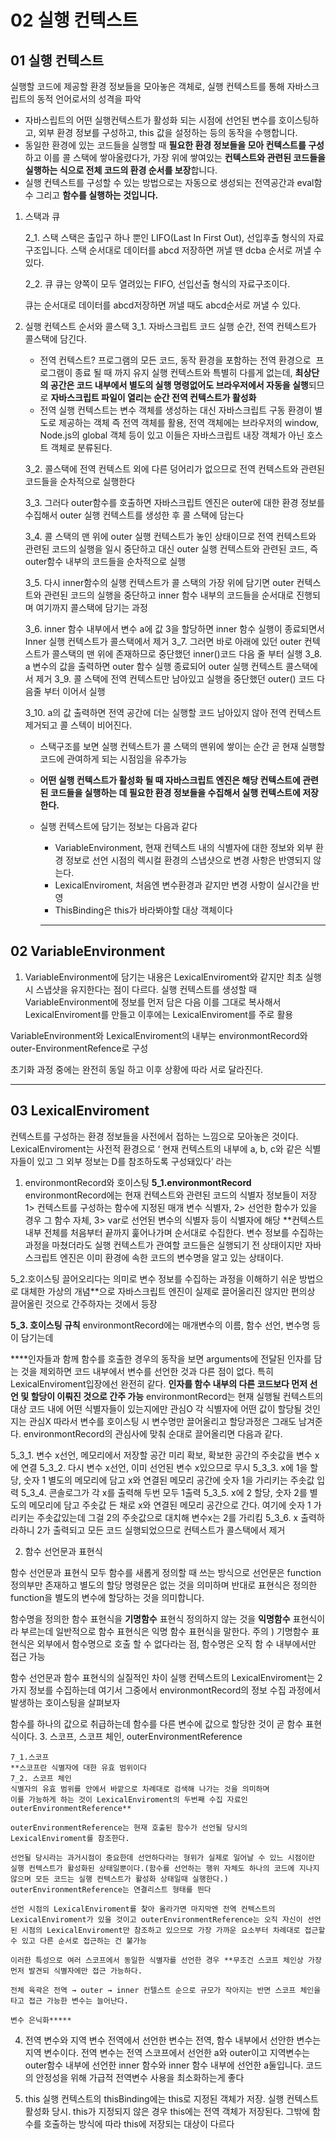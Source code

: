 # 02 실행 컨텍스트

## 01 실행 컨텍스트

실행할 코드에 제공할 환경 정보들을 모아놓은 객체로, 실행 컨텍스트를 통해 자바스크립트의 동적 언어로서의 성격을 파악

- 자바스립트의 어떤 실행컨텍스트가 활성화 되는 시점에 선언된 변수를 호이스팅하고, 외부 환경 정보를 구성하고, this 값을 설정하는 등의 동작을 수행합니다.
- 동일한 환경에 있는 코드들을 실행할 때 **필요한 환경 정보들을 모아 컨텍스트를 구성**하고 이를 콜 스택에 쌓아올렸다가, 가장  위에 쌓여있는 **컨텍스트와 관련된 코드들을 실행하는 식으로 전체 코드의 환경 순서를 보장**합니다.
- 실행 컨텍스트를 구성할 수 있는 방법으로는 자동으로 생성되는 전역공간과 eval함수 그리고 **함수를 실행하는 것입니다.**
1. 스택과 큐
    
    2_1. 스택
    스택은 출입구 하나 뿐인  LIFO(Last In First Out), 선입후출 형식의 자료 구조입니다.
    스택 순서대로 데이터를 abcd 저장하면 꺼낼 땐 dcba 순서로 꺼낼 수 있다.
    
    2_2. 큐
    큐는 양쪽이 모두 열려있는 FIFO, 선입선출 형식의 자료구조이다.
    
    큐는 순서대로 데이터를 abcd저장하면 꺼낼 때도 abcd순서로 꺼낼 수 있다.
    
2. 실행 컨텍스트 순서와 콜스택
3_1. 자바스크립트 코드 실행 순간, 전역 컨텍스트가 콜스택에 담긴다. 
    - 전역 컨텍스트?
    프로그램의 모든 코드, 동작 환경을 포함하는 전역 환경으로  프로그램이 종료 될 때 까지 유지
    실행 컨텍스트와 특별히 다를게 없는데, **최상단의 공간은 코드 내부에서 별도의 실행 명령없어도 브라우저에서 자동을 실행**되므로 **자바스크립트 파일이 열리는 순간 전역 컨텍스트가 활성화**
    - 전역 실행 컨텍스트는 변수 객체를 생성하는 대신 자바스크립트 구동 환경이 별도로 제공하는 객체 즉 전역 객체를 활용, 전역 객체에는 브라우저의 window, Node.js의 global 객체 등이 있고 이들은 자바스크립트 내장 객체가 아닌 호스트 객체로 분류된다.
    
    3_2. 콜스택에 전역 컨텍스트 외에 다른 덩어리가 없으므로 전역 컨텍스트와 관련된 코드들을 순차적으로 실행한다
    
    3_3. 그러다 outer함수를 호출하면 자바스크립트 엔진은 outer에 대한 환경 정보를 수집해서 outer 실행 컨텍스트를 생성한 후 콜 스택에 담는다
    
    3_4. 콜 스택의 맨 위에 outer 실행 컨텍스트가 놓인 상태이므로 전역 컨텍스트와 관련된 코드의 실행을 일시 중단하고 대신 outer 실행 컨텍스트와 관련된 코드, 즉 outer함수 내부의 코드들을 순차적으로 실행
    
    3_5. 다시 inner함수의 실행 컨텍스트가 콜 스택의 가장 위에 담기면 outer 컨텍스트와 관련된 코드의 실행을 중단하고 inner 함수 내부의 코드들을 순서대로 진행되며 여기까지 콜스택에 담기는 과정
    
    3_6. inner 함수 내부에서 변수 a에 값 3을 할당하면 inner 함수 실행이 종료되면서 Inner 실행 컨텍스트가 콜스택에서 제거
    3_7. 그러면 바로 아래에 있던 outer 컨텍스트가 콜스택의 맨 위에 존재하므로 중단했던 inner()코드 다음 줄 부터 실행
    3_8. a 변수의 값을 출력하면 outer 함수 실행 종료되어 outer 실행 컨텍스트 콜스택에서 제거
    3_9. 콜 스택에 전역 컨텍스트만 남아있고 실행을 중단했던 outer() 코드 다음줄 부터 이어서 실행
    
    3_10. a의 값 출력하면 전역 공간에 더는 실행할 코드 남아있지 않아 전역 컨텍스트 제거되고 콜 스텍이 비어진다.
    
    - 스택구조를 보면 실행 컨텍스트가 콜 스택의 맨위에 쌓이는 순간 곧 현재 실행할 코드에 관여하게 되는 시점임을 유추가능
    - **어떤 실행 컨텍스트가 활성화 될 때 자바스크립트 엔진은 해당 컨텍스트에 관련된 코드들을 실행하는 데 필요한 환경 정보들을 수집해서 실행 컨텍스트에 저장한다.**
    - 실행 컨텍스트에 담기는 정보는 다음과 같다
        - VariableEnvironment, 현재 컨텍스트 내의 식별자에 대한 정보와 외부 환경 정보로 선언 시점의 렉시컬 환경의 스냅샷으로 변경 사항은 반영되지 않는다.
        - LexicalEnviroment, 처음엔 변수환경과 같지만 변경 사항이 실시간을 반영
        - ThisBinding은 this가 바라봐야할 대상 객체이다
        
        ---
        

## 02 VariableEnvironment

1. VariableEnvironment에 담기는 내용은 LexicalEnviroment와 같지만 최초 실행 시 스냅샷을 유지한다는 점이 다르다.
실행 컨텍스트를 생성할 때 VariableEnvironment에 정보를 먼저 담은 다음 이를 그대로 복사해서 
LexicalEnviroment를 만들고 이후에는 LexicalEnviroment를 주로 활용

VariableEnvironment와 LexicalEnviroment의 내부는 environmontRecord와 outer-EnvironmentRefence로 구성

초기화 과정 중에는 완전히 동일 하고 이후 상황에 따라 서로 달라진다.

---

## 03 LexicalEnviroment

컨텍스트를 구성하는 환경 정보들을 사전에서 접하는 느낌으로 모아놓은 것이다.
LexicalEnviroment는  사전적 환경으로 ‘ 현재 컨텍스트의 내부에 a, b, c와 같은 식별자들이 있고 그 외부 정보는 D를 참조하도록 구성돼있다’ 라는 

1. environmontRecord와 호이스팅
**5_1.environmontRecord**
environmontRecord에는 현재 컨텍스트와 관련된 코드의 식별자 정보들이 저장
1> 컨텍스트를 구성하는 함수에 지정된 매개 변수 식별자, 2> 선언한 함수가 있을 경우 그 함수 자체, 3> var로 선언된 변수의 식별자 등이 식별자에 해당
**컨텍스트 내부 전체를 처음부터 끝까지 훑어나가며 순서대로 수집한다.
변수 정보를 수집하는 과정을 마쳤더라도 실행 컨텍스트가 관여할 코드들은 실행되기 전 상태이지만 자바스크립트 엔진은 이미 환경에 속한 코드의 변수명을 알고 있는 상태이다.

5_2.호이스팅 
끌어오리다는 의미로 변수 정보를 수집하는 과정을 이해하기 쉬운 방법으로 대체한 가상의 개념**으로 자바스크립트 엔진이 실제로 끌어올리진 않지만 편의상 끌어올린 것으로 간주하자는 것에서 등장

**5_3. 호이스팅 규칙**
environmontRecord에는 매개변수의 이름, 함수 선언, 변수명 등이 담기는데 

****인자들과 함께 함수를 호출한 경우의 동작을 보면 arguments에 전달된 인자를 담는 것을 제외하면 코드 내부에서 변수를 선언한 것과 다른 점이 없다. 특히 LexicalEnviroment입장에선 완전히 같다.
**인자를 함수 내부의 다른 코드보다 먼저 선언 및 할당이 이뤄진 것으로 간주 가능**
environmontRecord는 현재 실행될 컨텍스트의 대상 코드 내에  어떤 식별자들이 있는지에만 관심O
각 식별자에 어떤 값이 할당될 것인지는 관심X 따라서 변수를 호이스팅 시 변수명만 끌어올리고 할당과정은 그래도 남겨준다. environmontRecord의 관심사에 맞춰 순대로 끌어올리면 다음과 같다.

5_3_1. 변수 x선언, 메모리에서 저장할 공간 미리 확보, 확보한 공간의 주솟값을 변수 x에 연결
5_3_2. 다시 변수 x선언, 이미 선언된 변수 x있으므로 무시
5_3_3. x에 1을 할당, 숫자 1 별도의 메모리에 담고 x와 연결된 메모리 공간에 숫자 1을 가리키는 주솟값 입력
5_3_4. 콘솔로그가 각 x를 출력해 두번 모두 1출력
5_3_5. x에 2 할당, 숫자 2를 별도의 메모리에 담고 주솟값 든 채로 x와 연결된 메모리 공간으로 간다. 여기에 숫자 1 가리키는 주솟값있는데 그걸 2의 주솟값으로 대치해 변수x는 2를 가리킴
5_3_6. x 출력하라하니 2가 출력되고 모든 코드 실행되었으므로 컨텍스트가 콜스택에서 제거

2. 함수 선언문과 표현식

함수 선언문과 표현식 모두 함수를 새롭게 정의할 때 쓰는 방식으로
선언문은 function 정의부만 존재하고 별도의 할당 명령문은 없는 것을 의미하며
반대로 표현식은 정의한 function을 별도의 변수에 할당하는 것을 의미합니다.

함수명을 정의한 함수 표현식을  **기명함수** 표현식 정의하지 않는 것을 **익명함수** 표현식이라 부르는데 일반적으로 함수 표현식은 익명 함수 표현식을 말한다.
주의 ) 기명함수 표현식은 외부에서 함수명으로 호출 할 수 없다라는 점, 함수명은 오직 함 수 내부에서만 접근 가능

함수 선언문과 함수 표현식의 실질적인 차이
실행 컨텍스트의 LexicalEnviroment는 2가지 정보를 수집하는데 여기서 그중에서 environmontRecord의 정보 수집 과정에서 발생하는 호이스팅을 살펴보자 

함수를 하나의 값으로 취급하는데 함수를 다른 변수에 값으로 할당한 것이 곧 함수 표현식이다.
3. 스코프, 스코프 체인, outerEnvironmentReference
    
    7_1.스코프
    **스코프란 식별자에 대한 유효 범위이다
    7_2. 스코프 체인
    식별자의 유효 범위를 안에서 바깥으로 차례대로 검색해 나가는 것을 의미하며
    이를 가능하게 하는 것이 LexicalEnviroment의 두번째 수집 자료인 outerEnvironmentReference**
    
    outerEnvironmentReference는 현재 호출된 함수가 선언될 당시의  LexicalEnviroment를 참조한다.
    
    선언될 당시라는 과거시점이 중요한데 선언하다라는 형위가 실제로 일어날 수 있느 시점이란 실행 컨텍스트가 활성화된 상태일뿐이다.(함수를 선언하는 행위 자체도 하나의 코드에 지나지 않으며 모든 코드는 실행 컨텍스트가 활성화 상태일때 실행한다.)
    outerEnvironmentReference는 연결리스트 형태를 띈다
    
    선언 시점의 LexicalEnviroment를 찾아 올라가면 마지막엔 전역 컨텍스트의 LexicalEnviroment가 있을 것이고 outerEnvironmentReference는 오직 자신이 선언된 시점의 LexicalEnviroment만 참조하고 있으므로 가장 가까운 요소부터 차례대로 접근할 수 있고 다른 순서로 접근하는 건 불가능
    
    이러한 특성으로 여러 스코프에서 동일한 식별자를 선언한 경우 **무조건 스코프 체인상 가장 먼저 발견되 식별자에만 접근 가능하다.
    
    전체 육곽은 전역 → outer → inner 컨텔스트 순으로 규모가 작아지는 반면 스코프 체인을 타고 접근 가능한 변수는 늘어난다.
    
    변수 은닉화*****
    
4. 전역 변수와 지역 변수
전역에서 선언한 변수는 전역, 함수 내부에서 선안한 변수는 지역 변수이다.
전역 변수는 전역 스코프에서 선언한 a와 outer이고
지역변수는 outer함수 내부에 선언한 inner 함수와 inner 함수 내부에 선언한 a둘입니다.
코드의 안정성을 위해 가급적 전역변수 사용을 최소화하는게 좋다

5. this
실행 컨텍스트의 thisBinding에는 this로 지정된 객체가 저장. 실행 컨텍스트 활성화 당시. this가 지정되지 않은 경우 this에는 전역 객체가 저장된다.
그밖에 함수를 호출하는 방식에 따라 this에 저장되는 대상이 다르다